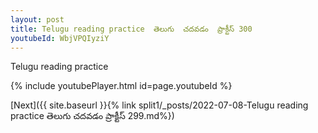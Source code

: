 ```yaml
---
layout: post
title: Telugu reading practice  తెలుగు  చదవడం  ప్రాక్టీస్ 300
youtubeId: WbjVPQIyziY
---
```

 
 
Telugu reading practice
 
 
 
 
 


{% include youtubePlayer.html id=page.youtubeId %}
 
[Next]({{ site.baseurl }}{% link  split1/_posts/2022-07-08-Telugu reading practice  తెలుగు  చదవడం  ప్రాక్టీస్ 299.md%})
 
